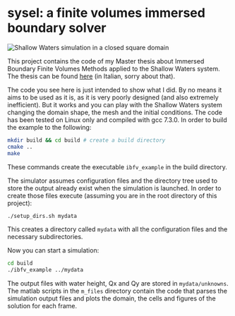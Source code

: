 # sysel: a finite volumes immersed boundary solver

![Shallow Waters simulation in a closed square domain](http://drive.google.com/uc?export=view&id=1IKWfdbEJSSS_s2WbxxoCXjJ7n9foWJra)

This project contains the code of my Master thesis about Immersed Boundary Finite Volumes Methods applied to the Shallow Waters system.
The thesis can be found [here](https://www.politesi.polimi.it/handle/10589/51682?mode=full) (in Italian, sorry about that).

The code you see here is just intended to show what I did. By no means it aims to be used as it is, as it is very poorly designed (and also extremely inefficient). But it works and you can play with the Shallow Waters system changing the domain shape, the mesh and the initial conditions.
The code has been tested on Linux only and compiled with gcc 7.3.0.
In order to build the example to the following:

```bash
mkdir build && cd build # create a build directory
cmake ..
make
```
These commands create the executable ```ibfv_example``` in the build directory.

The simulator assumes configuration files and the directory tree used to store the output already exist when the simulation
is launched. In order to create those files execute (assuming you are in the root directory of this project):

```bash
./setup_dirs.sh mydata
```

This creates a directory called ```mydata``` with all the configuration files and the necessary subdirectories.

Now you can start a simulation:

```bash
cd build
./ibfv_example ../mydata
```

The output files with water height, Qx and Qy are stored in ```mydata/unknowns```.
The matlab scripts in the ```m_files``` directory contain the code that parses the simulation output files and plots the domain,
the cells and figures of the solution for each frame.

